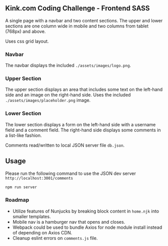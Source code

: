 ## Kink.com Coding Challenge - Frontend SASS

A single page with a navbar and two content sections.
The upper and lower sections are one column wide in mobile and two columns from tablet (768px) and above.

Uses css grid layout.

### Navbar

The navbar displays the included `./assets/images/logo.png`.

### Upper Section

The upper section displays an area that includes some text on the left-hand side and an image on the right-hand
side. Uses the included `./assets/images/placeholder.png` image.

### Lower Section

The lower section displays a form on the left-hand side with a username field and a comment field.
The right-hand side displays some comments in a list-like fashion.

Comments read/written to local JSON server file `db.json`.

## Usage

Please run the following command to use the JSON dev server `http://localhost:3001/comments`

```bash
npm run server
```

### Roadmap

- Utilize features of Nunjucks by breaking block content in `home.njk` into smaller templates.
- Mobile nav is a hamburger nav that opens and closes.
- Webpack could be used to bundle Axios for node module install instead of depending on Axios CDN.
- Cleanup eslint errors on `comments.js` file.
